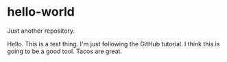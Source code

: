 # hello-world
Just another repository.

Hello. This is a test thing. I'm just following the GitHub tutorial.
I think this is going to be a good tool.
Tacos are great.
